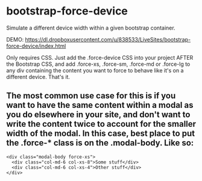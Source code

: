 bootstrap-force-device
======================

Simulate a different device width within a given bootstrap container.

DEMO: https://dl.dropboxusercontent.com/u/838533/LiveSites/bootstrap-force-device/index.html

Only requires CSS. Just add the .force-device CSS into your project AFTER the Bootstrap CSS, and add .force-xs, .force-sm, .force-md or .force-lg to any div containing the content you want to force to behave like it's on a different device. That's it.

The most common use case for this is if you want to have the same content within a modal as you do elsewhere in your site, and don't want to write the content twice to account for the smaller width of the modal. In this case, best place to put the .force-* class is on the .modal-body.
Like so:
----
    <div class="modal-body force-xs">
      <div class="col-md-6 col-xs-8">Some stuff</div>
      <div class="col-md-6 col-xs-4">Other stuff</div>
    </div>
